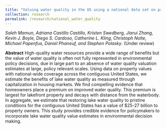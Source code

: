 ```yaml
---
title: "Valuing water quality in the US using a national data set on property values"
collection: research
permalink: /research/national_water_quality
---
```

_Saleh Mamun, Adriana Castillo Castillo, Kristen Swedberg, Jiarui Zhang, Kevin J. Boyle, Diego S. Cardoso, Catherine L. Kling, Christoph Nolte, Michael Papenfus, Daniel Phaneuf, and Stephen Polasky_. (Under review)

**Abstract**
High-quality water resources provide a wide range of benefits but the value of water quality is often not fully represented in environmental policy decisions, due in large part to an absence of water quality valuation estimates at large, policy relevant scales. Using data on property values with national-wide coverage across the contiguous United States, we estimate the benefits of lake water quality as measured through capitalization in housing markets. We find compelling evidence that homeowners place a premium on improved water quality. This premium is largest for lakefront property and decays with distance from the waterbody. In aggregate, we estimate that restoring lake water quality to pristine conditions for the contiguous United States has a value of  $25-27 billion to property owners. This study provides credible evidence for policymakers to incorporate lake water quality value estimates in environmental decision making.
